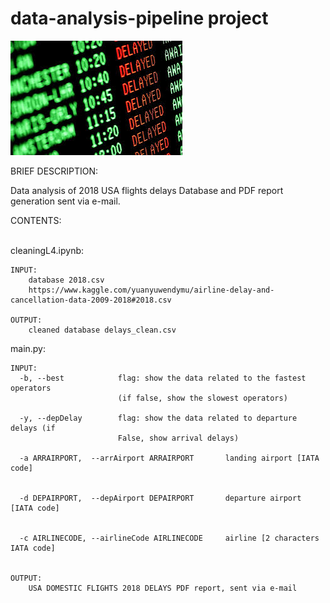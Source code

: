 # data-analysis-pipeline project

<img src="SRC/download.jpg" />

BRIEF DESCRIPTION:

Data analysis of 2018 USA flights delays Database and PDF report generation sent via e-mail.
<br>

CONTENTS:

<br>
cleaningL4.ipynb:

    INPUT: 
        database 2018.csv
        https://www.kaggle.com/yuanyuwendymu/airline-delay-and-cancellation-data-2009-2018#2018.csv

    OUTPUT: 
        cleaned database delays_clean.csv

main.py:

    INPUT:
      -b, --best            flag: show the data related to the fastest operators
                            (if false, show the slowest operators)

      -y, --depDelay        flag: show the data related to departure delays (if
                            False, show arrival delays)

      -a ARRAIRPORT,  --arrAirport ARRAIRPORT       landing airport [IATA code]


      -d DEPAIRPORT,  --depAirport DEPAIRPORT       departure airport [IATA code]


      -c AIRLINECODE, --airlineCode AIRLINECODE     airline [2 characters IATA code]


    OUTPUT:  
        USA DOMESTIC FLIGHTS 2018 DELAYS PDF report, sent via e-mail
        



